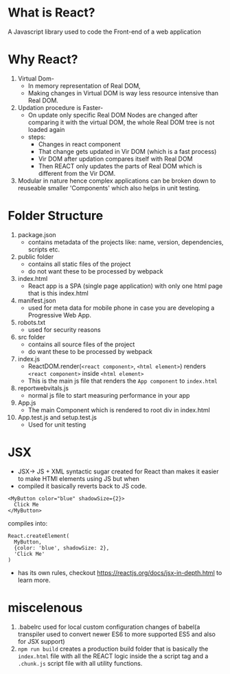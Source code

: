 # What is React?
A Javascript library used to code the Front-end of a web application


# Why React?
1. Virtual Dom- 
    - In memory representation of Real DOM,
    - Making changes in Virtual DOM is way less resource intensive than Real DOM.
2. Updation procedure is Faster-
    - On update only specific Real DOM Nodes are changed after comparing it with the virtual DOM, the whole Real DOM tree is not loaded again
    - steps:
        - Changes in react component
        - That change gets updated in Vir DOM (which is a fast process)
        - Vir DOM after updation compares itself with Real DOM
        - Then REACT only updates the parts of Real DOM which is different from the Vir DOM.
3. Modular in nature hence complex applications can be broken down to reuseable smaller 'Components' which also helps in unit testing.


# Folder Structure
1. package.json
    - contains metadata of the projects like: name, version, dependencies, scripts etc.
2. public folder
    - contains all static files of the project
    - do not want these to be processed by webpack
3. index.html
    - React app is a SPA (single page application) with only one html page that is this index.html
4. manifest.json
    - used for meta data for mobile phone in case you are developing a Progressive Web App.
5. robots.txt
    - used for security reasons
6. src folder
    - contains all source files of the project
    - do want these to be processed by webpack
7. index.js
    - ReactDOM.render(`<react component>`, `<html element>`) renders `<react component>` inside `<html element>`
    - This is the main js file that renders the `App component` to `index.html`
8. reportwebvitals.js
    - normal js file to start measuring performance in your app
9. App.js
    - The main Component which is rendered to root div in index.html
10. App.test.js and setup.test.js
    - Used for unit testing


# JSX
- JSX-> JS + XML
syntactic sugar created for React than makes it easier to make HTMl elements using JS but when 
- compiled it basically reverts back to JS code.

```
<MyButton color="blue" shadowSize={2}>
  Click Me
</MyButton>
```

compiles into:

```
React.createElement(
  MyButton,
  {color: 'blue', shadowSize: 2},
  'Click Me'
)
```
- has its own rules, checkout https://reactjs.org/docs/jsx-in-depth.html to learn more.


# miscelenous
1. .babelrc used for local custom configuration changes of babel(a transpiler used to convert newer ES6 to more supported ES5 and also for JSX support)
2. `npm run build` creates a production build folder that is basically the `index.html` file with all the REACT logic inside the a script tag and a `.chunk.js` script file with all utility functions.
